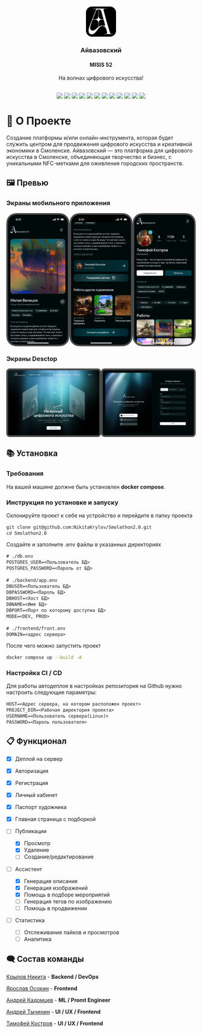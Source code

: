 <br />
<div align="center">
    <img src="static/logo.svg" alt="Logo" width="80" height="80">

  <h3 align="center">Айвазовский</h3>
  <h4>MISIS 52</h4>
  <p align="center">
    На волнах цифрового искусства!
</p>
</div>

<br>


<div align="center">
    <img src="https://img.shields.io/badge/Python-FFD43B?style=for-the-badge&logo=python&logoColor=blue"/>
    <img src="https://img.shields.io/badge/JavaScript-323330?style=for-the-badge&logo=javascript&logoColor=F7DF1E"/>
    <img src="https://img.shields.io/badge/ChatGPT-74aa9c?style=for-the-badge&logo=openai&logoColor=white"/>
    <img src="https://img.shields.io/badge/fastapi-109989?style=for-the-badge&logo=FASTAPI&logoColor=white"/>
    <img src="https://img.shields.io/badge/PostgreSQL-316192?style=for-the-badge&logo=postgresql&logoColor=white"/>
    <img src="https://img.shields.io/badge/React-20232A?style=for-the-badge&logo=react&logoColor=61DAFB"/>
    <img src="https://img.shields.io/badge/Docker-2CA5E0?style=for-the-badge&logo=docker&logoColor=white"/>
    <img src="https://img.shields.io/badge/langchain-1C3C3C?style=for-the-badge&logo=langchain&logoColor=white"/>
    <img src="https://img.shields.io/badge/Figma-F24E1E?style=for-the-badge&logo=figma&logoColor=white"/>
    <img src="https://img.shields.io/badge/JWT-000000?style=for-the-badge&logo=JSON%20web%20tokens&logoColor=white"/>
    <img src="https://img.shields.io/badge/npm-CB3837?style=for-the-badge&logo=npm&logoColor=white"/>
    <img src="https://img.shields.io/badge/Lubuntu-0068C8?style=for-the-badge&logo=lubuntu&logoColor=white"/>
</div>

# 🚀  О Проекте 
Создание платформы и/или онлайн-инструмента, которая будет служить центром для продвижения цифрового искусства и креативной экономики в Смоленске.
Айвазовский — это платформа для цифрового искусства в Смоленске, объединяющая творчество и бизнес, с уникальными NFC-метками для оживления городских пространств.


## 🖼️ Превью

### Экраны мобильного приложения
<div style="display: grid; grid-template-columns: repeat(3, auto)">
<img src="static/локация-1.png">
<img src="static/локация.png">
<img src="static/визитка.png">
</div>

### Экраны Desctop
<div style="display: grid; grid-template-columns: repeat(2, auto)">
<img src="static/Desktop-8.png">
<img src="static/рега_1.png">
</div>

## 📚 Установка 

### Требования 
На вашей машине должне быть установлен **docker compose**.

### Инструкция по установке и запуску 
Склонируйте проект к себе на устройство и перейдите в папку проекта  
```shell
git clone git@github.com:NikitaKrylov/Smolathon2.0.git
cd Smolathon2.0
```

Создайте и заполните .env файлы в указанных директориях
```shell
# ./db.env
POSTGRES_USER=<Пользователь БД>
POSTGRES_PASSWORD=<Пароль от БД>

# ./backend/app.env
DBUSER=<Пользователь БД>
DBPASSWORD=<Пароль БД>
DBHOST=<Хост БД>
DBNAME=<Имя БД>
DBPORT=<Порт по которому доступна БД>
MODE=<DEV, PROD>

# ./frontend/front.env
DOMAIN=<адрес сервера>
```

После чего можно запустить проект
```zsh
docker compose up --build -d
```

### Настройка CI / CD
Для работы автодеплоя в настройках репозитория на Github нужно настроить следующие параметры:
```shell
HOST=<Адрес сервера, на котором расположен проект>
PROJECT_DIR=<Рабочая директория проекта>
USERNAME=<Пользователь сервера(Linux)>
PASSWORD=<Пароль пользователя>
```


## 📋 Функционал

- [x] Деплой на сервер
- [x] Авторизация
- [x] Регистрация
- [x] Личный кабинет
- [x] Паспорт художника
- [x] Главная страница с подборкой 

- [ ] Публикации 
  - [x] Просмотр 
  - [x] Удаление
  - [ ] Создание/редактирование

- [ ] Ассистент 
  - [x] Генерация описания 
  - [x] Генерация изображений 
  - [x] Помощь в подборе мероприятий 
  - [ ] Генерация тегов по изображению
  - [ ] Помощь в продвижении 
- [ ] Статистика
  - [ ] Отслеживание лайков и просмотров
  - [ ] Аналитика  

## 🗨️ Состав команды 
[Крылов Никита](https://github.com/NikitaKrylov) - **Backend / DevOps**

[Ярослав Осокин](https://github.com/osyaros) - **Frontend**

[Андрей Кадомцев](https://github.com/Aven1r) - **ML / Promt Engineer**

[Андрей Тычинин](https://t.me/timkoskos) - **UI / UX / Frontend**

[Тимофей Костров](https://t.me/timkoskos) - **UI / UX / Frontend**
